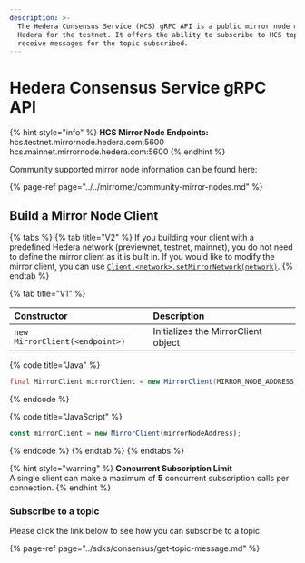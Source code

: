 ```yaml
---
description: >-
  The Hedera Consensus Service (HCS) gRPC API is a public mirror node managed by
  Hedera for the testnet. It offers the ability to subscribe to HCS topics and
  receive messages for the topic subscribed.
---
```


# Hedera Consensus Service gRPC API

{% hint style="info" %}
**HCS Mirror Node Endpoints:**  
hcs.testnet.mirrornode.hedera.com:5600   
hcs.mainnet.mirrornode.hedera.com:5600
{% endhint %}

Community supported mirror node information can be found here:

{% page-ref page="../../mirrornet/community-mirror-nodes.md" %}

## Build a Mirror Node Client

{% tabs %}
{% tab title="V2" %}
If you building your client with a predefined Hedera network \(previewnet, testnet, mainnet\), you do not need to define the mirror client as it is built in. If you would like to modify the mirror client, you can use [`Client.<network>.setMirrorNetwork(network)`](https://docs.hedera.com/guides/docs/sdks/client#1-configure-your-hedera-network).
{% endtab %}

{% tab title="V1" %}


| Constructor | Description |
| :--- | :--- |
| `new MirrorClient(<endpoint>)` | Initializes the MirrorClient object |

{% code title="Java" %}
```java
final MirrorClient mirrorClient = new MirrorClient(MIRROR_NODE_ADDRESS);
```
{% endcode %}

{% code title="JavaScript" %}
```javascript
const mirrorClient = new MirrorClient(mirrorNodeAddress);
```
{% endcode %}
{% endtab %}
{% endtabs %}

{% hint style="warning" %}
**Concurrent Subscription Limit**  
A single client can make a maximum of **5** concurrent subscription calls per connection. 
{% endhint %}

### Subscribe to a topic

Please click the link below to see how you can subscribe to a topic.

{% page-ref page="../sdks/consensus/get-topic-message.md" %}





